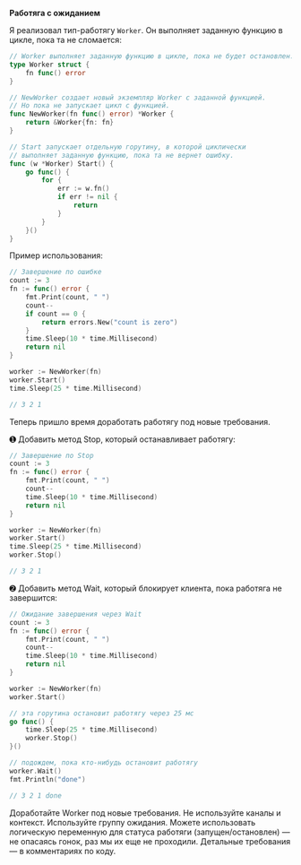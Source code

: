 **Работяга с ожиданием**

Я реализовал тип-работягу `Worker`. Он выполняет заданную функцию в цикле, пока та не сломается:

```go
// Worker выполняет заданную функцию в цикле, пока не будет остановлен.
type Worker struct {
    fn func() error
}

// NewWorker создает новый экземпляр Worker с заданной функцией.
// Но пока не запускает цикл с функцией.
func NewWorker(fn func() error) *Worker {
    return &Worker{fn: fn}
}

// Start запускает отдельную горутину, в которой циклически
// выполняет заданную функцию, пока та не вернет ошибку.
func (w *Worker) Start() {
    go func() {
        for {
            err := w.fn()
            if err != nil {
                return
            }
        }
    }()
}
```

Пример использования:

```go
// Завершение по ошибке
count := 3
fn := func() error {
    fmt.Print(count, " ")
    count--
    if count == 0 {
        return errors.New("count is zero")
    }
    time.Sleep(10 * time.Millisecond)
    return nil
}

worker := NewWorker(fn)
worker.Start()
time.Sleep(25 * time.Millisecond)

// 3 2 1
```

Теперь пришло время доработать работягу под новые требования.

➊ Добавить метод Stop, который останавливает работягу:

```go
// Завершение по Stop
count := 3
fn := func() error {
    fmt.Print(count, " ")
    count--
    time.Sleep(10 * time.Millisecond)
    return nil
}

worker := NewWorker(fn)
worker.Start()
time.Sleep(25 * time.Millisecond)
worker.Stop()

// 3 2 1
```

➋ Добавить метод Wait, который блокирует клиента, пока работяга не завершится:

```go
// Ожидание завершения через Wait
count := 3
fn := func() error {
    fmt.Print(count, " ")
    count--
    time.Sleep(10 * time.Millisecond)
    return nil
}

worker := NewWorker(fn)
worker.Start()

// эта горутина остановит работягу через 25 мс
go func() {
    time.Sleep(25 * time.Millisecond)
    worker.Stop()
}()

// подождем, пока кто-нибудь остановит работягу
worker.Wait()
fmt.Println("done")

// 3 2 1 done
```

Доработайте Worker под новые требования. Не используйте каналы и контекст. Используйте группу ожидания. Можете использовать логическую переменную для статуса работяги (запущен/остановлен) — не опасаясь гонок, раз мы их еще не проходили. Детальные требования — в комментариях по коду.